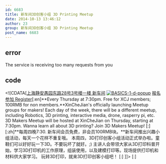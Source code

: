 ```yaml
---
id: 6683
title: 新车间3D创客小组 3D Printing Meetup
date: 2014-10-13 13:46:12
author: 23
group: 新车间3D创客小组 3D Printing Meetup
post_name: 6683
---
```


## error
The service is receiving too many requests from you

## code
 <!\[CDATA\[[上海静安愚园东路28号3号楼一楼 新车间](http://xinchejian.huodongxing.com/event/map/5244063275800) [![BASICS-1-d-popup](http://xinchejian.com/wp-content/uploads/2014/10/BASICS-1-d-popup-290x290.jpeg)](http://139.162.84.35/wp-content/uploads/2014/10/BASICS-1-d-popup.jpeg) [报名参加 Register](http://www.huodongxing.com/go/3D-meetup "立即报名")\[:en\]**Every Thursday at 7:30pm. Free for XCJ members; 100RMB for non members.**XinCheJian's officially launching Meetup groups for makers! Each day of the week, there will be a different meetup, including Robotics, 3D printing, interactive media, drone, rasperry pi, etc. 3D Makers Meetup will be hosted at XinCheJian on Thursday, starting at 7:30pm. Wanna learn all about 3D printing? Join 3D Makers Meetup! \[:\] \[:zh\]**每周四晚7:30\. 新车间会员免费，非会员100RMB块。**新车间推出兴趣小组活动，每天一个花样不重复哦。 本周四，3D打印创客小组活动正式举办啦。童鞋们可以好好玩一下3D。不要玩坏了就好。;) 主讲人会带领大家从3D打印科普开始，学习3D打印机的工作原理，组装使用，以及建模打印等。现场提供打印机和材料供大家学习。 玩转3D打印，就来3D打印创客小组吧！ \[:\] \]\]> \[:\]
